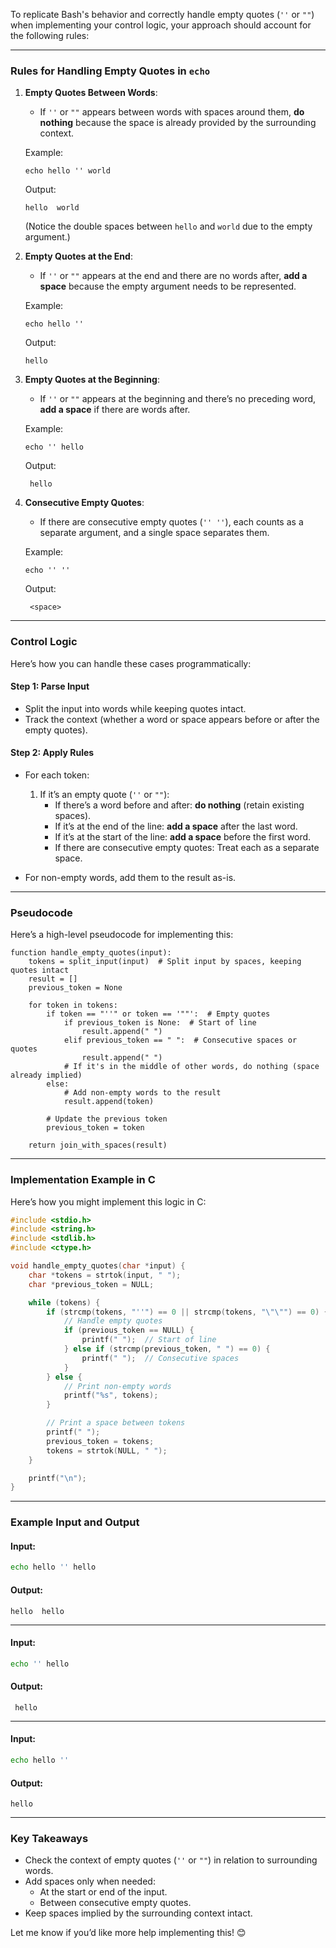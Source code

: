 To replicate Bash's behavior and correctly handle empty quotes (`''` or `""`) when implementing your control logic, your approach should account for the following rules:

---

### **Rules for Handling Empty Quotes in `echo`**
1. **Empty Quotes Between Words**:
   - If `''` or `""` appears between words with spaces around them, **do nothing** because the space is already provided by the surrounding context.

   Example:
   ```
   echo hello '' world
   ```
   Output:
   ```
   hello  world
   ```
   (Notice the double spaces between `hello` and `world` due to the empty argument.)

2. **Empty Quotes at the End**:
   - If `''` or `""` appears at the end and there are no words after, **add a space** because the empty argument needs to be represented.

   Example:
   ```
   echo hello ''
   ```
   Output:
   ```
   hello
   ```

3. **Empty Quotes at the Beginning**:
   - If `''` or `""` appears at the beginning and there’s no preceding word, **add a space** if there are words after.

   Example:
   ```
   echo '' hello
   ```
   Output:
   ```
    hello
   ```

4. **Consecutive Empty Quotes**:
   - If there are consecutive empty quotes (`'' ''`), each counts as a separate argument, and a single space separates them.

   Example:
   ```
   echo '' ''
   ```
   Output:
   ```
    <space>
   ```

---

### **Control Logic**

Here’s how you can handle these cases programmatically:

#### **Step 1: Parse Input**
- Split the input into words while keeping quotes intact.
- Track the context (whether a word or space appears before or after the empty quotes).

#### **Step 2: Apply Rules**
- For each token:
  1. If it’s an empty quote (`''` or `""`):
     - If there’s a word before and after: **do nothing** (retain existing spaces).
     - If it’s at the end of the line: **add a space** after the last word.
     - If it’s at the start of the line: **add a space** before the first word.
     - If there are consecutive empty quotes: Treat each as a separate space.

- For non-empty words, add them to the result as-is.

---

### **Pseudocode**
Here’s a high-level pseudocode for implementing this:

```pseudo
function handle_empty_quotes(input):
    tokens = split_input(input)  # Split input by spaces, keeping quotes intact
    result = []
    previous_token = None

    for token in tokens:
        if token == "''" or token == '""':  # Empty quotes
            if previous_token is None:  # Start of line
                result.append(" ")
            elif previous_token == " ":  # Consecutive spaces or quotes
                result.append(" ")
            # If it's in the middle of other words, do nothing (space already implied)
        else:
            # Add non-empty words to the result
            result.append(token)

        # Update the previous token
        previous_token = token

    return join_with_spaces(result)
```

---

### **Implementation Example in C**

Here’s how you might implement this logic in C:

```c
#include <stdio.h>
#include <string.h>
#include <stdlib.h>
#include <ctype.h>

void handle_empty_quotes(char *input) {
    char *tokens = strtok(input, " ");
    char *previous_token = NULL;

    while (tokens) {
        if (strcmp(tokens, "''") == 0 || strcmp(tokens, "\"\"") == 0) {
            // Handle empty quotes
            if (previous_token == NULL) {
                printf(" ");  // Start of line
            } else if (strcmp(previous_token, " ") == 0) {
                printf(" ");  // Consecutive spaces
            }
        } else {
            // Print non-empty words
            printf("%s", tokens);
        }

        // Print a space between tokens
        printf(" ");
        previous_token = tokens;
        tokens = strtok(NULL, " ");
    }

    printf("\n");
}
```

---

### **Example Input and Output**

#### Input:
```bash
echo hello '' hello
```

#### Output:
```
hello  hello
```

---

#### Input:
```bash
echo '' hello
```

#### Output:
```
 hello
```

---

#### Input:
```bash
echo hello ''
```

#### Output:
```
hello
```

---

### **Key Takeaways**
- Check the context of empty quotes (`''` or `""`) in relation to surrounding words.
- Add spaces only when needed:
  - At the start or end of the input.
  - Between consecutive empty quotes.
- Keep spaces implied by the surrounding context intact.

Let me know if you’d like more help implementing this! 😊